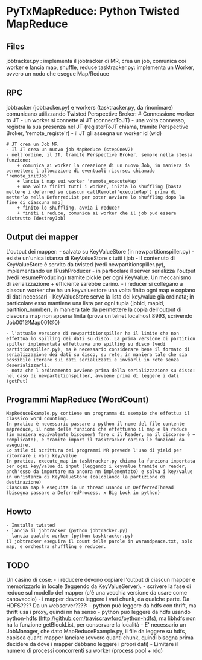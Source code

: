 PyTxMapReduce: Python Twisted MapReduce
==================

Files
-----------

jobtracker.py : implementa il jobtracker di MR, crea un job, comunica coi worker e lancia map, shuffle, reduce
tasktracker.py: implementa un Worker, ovvero un nodo che esegue Map/Reduce

RPC
-----------

jobtracker (jobtracker.py) e workers (tasktracker.py, da rinonimare) comunicano utilizzando Twisted Perspective Broker:
    # Connessione worker to JT
    - un worker si connette al JT (connectToJT)
    - una volta connesso, registra la sua presenza nel JT (registerToJT chiama, tramite Perspective Broker, 'remote_registe'r)
    - il JT gli assegna un worker id (wid)
    
    # JT crea un Job MR
    - Il JT crea un nuovo job MapReduce (stepOneV2)
    - nell'ordine, il JT, tramite Perspective Broker, sempre nella stessa funzione:
        + comunica ai worker la creazione di un nuovo Job, in maniera da permettere l'allocazione di eventuali risorse, chiamado 'remote_initJob'
        + lancia i map sui worker 'remote_executeMap'
        + una volta finiti tutti i worker, inizia lo shuffling [basta mettere i deferred su ciascun callRemote('executeMap') prima di metterlo nella DeferredList per poter avviare lo shuffling dopo la fine di ciascuna map]
        + finito lo shuffling, avvia i reducer
        + finiti i reduce, comunica ai worker che il job può essere distrutto (destroyJob)

Output dei mapper
-----------

L'output dei mapper:
    - salvato su KeyValueStore (in newpartitionspiller.py)
    - esiste un'unica istanza di KeyValueStore x tutti i job
    - il contenuto di KeyValueStore è servito da twisted (vedi newpartitionspiller.py), implementando un IPushProducer
    - in particolare il server serializza l'output (vedi resumeProducing) tramite pickle per ogni KeyValue. Un meccanismo di serializzazione + efficiente sarebbe carino.
    - i reducer si collegano a ciascun worker che ha un keyvaluestore una volta finito ogni map e copiano di dati necessari
    - KeyValueStore serve la lista dei key/value già ordinata; in particolare esso mantiene una lista per ogni tupla (jobid, mapid, partition_number), in maniera tale da permettere la copia dell'output di ciascuna map non appena finita (prova un telnet localhost 8993, scrivendo Job001@Map001@0)
    
    - l'attuale versione di newpartitionspiller ha il limite che non effettua lo spilling dei dati su disco. La prima versione di partition spiller implementata effettuava uno spilling su disco (vedi partitionspiller.py), ma è necessario considerare bene il formato di serializzazione dei dati su disco, su rete, in maniera tale che sia possibile iterare sui dati serializzati e inviarli in rete senza deserializzarli.
    - nota che l'ordinamento avviene prima della serializzazione su disco: nel caso di newpartitionspiller, avviene prima di leggere i dati (getPut)


Programmi MapReduce (WordCount)
-----------

    MapReduceExample.py contiene un programma di esempio che effettua il classico word counting.
    In pratica è necessario passare a python il nome del file contente mapreduce, il nome delle funzioni che effettuano il map e la reduce (in maniera equivalente bisognerà fare x il Reader, ma il discorso è + complicato), e tramite import il tasktracker carica le funzioni da eseguire.
    Lo stile di scrittura dei programmi MR prevede l'uso di yield per ritornare i vari key/value
    In pratica, execute_map in tasktracker.py chiama la funziona importata per ogni key/value di input (leggendo i keyvalue tramite un reader, anch'esso da importare ma ancora nn implementato) e salva i key/value in un'istanza di KeyValueStore (calcolando la partizione di destinazione)
    Ciascuna map è eseguita in un thread usando un DefferredThread (bisogna passare a DeferredProcess, x Big Lock in python)
    
    
Howto
-----------

    - Installa twisted
    - lancia il jobtracker (python jobtracker.py)
    - lancia qualche worker (python tasktracker.py)
    il jobtracker eseguira il count delle parole in warandpeace.txt, solo map, e orchestra shuffling e reducer.

TODO
-----------

Un casino di cose:
    - i reducere devono copiare l'output di ciascun mapper e memorizzarlo in locale (leggendo da KeyValueServer).
    - scrivere la fase di reduce sul modello del mapper (c'è una vecchia versione da usare come canovaccio)
    - i mapper devono leggere i vari chunk, da qualche parte. Da HDFS???? Da un webserver????:
        - python può leggere da hdfs con thrift, ma thrift usa i proxy, quindi nn ha senso
        - python può leggere da hdfs usando python-hdfs (http://github.com/traviscrawford/python-hdfs), ma libhdfs non ha la funzione getBlockList, per conservare la località
    - E' necessario un JobManager, che dato MapReduceExample.py, il file da leggere su hdfs, capisca quanti mapper lanciare (ovvero quanti chunk, quindi bisogna prima decidere da dove i mapper debbano leggere i propri dati)
    - Limitare il numero di processi concorrenti su worker (process pool + rdq)
    

    
